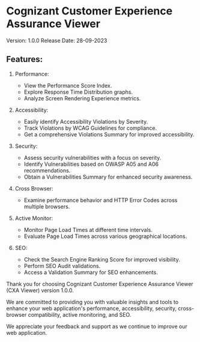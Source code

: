 # Cognizant Customer Experience Assurance Viewer
Version: 1.0.0
Release Date: 28-09-2023

## Features:

1. Performance:
   - View the Performance Score Index.
   - Explore Response Time Distribution graphs.
   - Analyze Screen Rendering Experience metrics.

2. Accessibility:
   - Easily identify Accessibility Violations by Severity.
   - Track Violations by WCAG Guidelines for compliance.
   - Get a comprehensive Violations Summary for improved accessibility.

3. Security:
   - Assess security vulnerabilities with a focus on severity.
   - Identify Vulnerabilities based on OWASP A05 and A06 recommendations.
   - Obtain a Vulnerabilities Summary for enhanced security awareness.

4. Cross Browser:
   - Examine performance behavior and HTTP Error Codes across multiple browsers.

5. Active Monitor:
   - Monitor Page Load Times at different time intervals.
   - Evaluate Page Load Times across various geographical locations.

6. SEO:
   - Check the Search Engine Ranking Score for improved visibility.
   - Perform SEO Audit validations.
   - Access a Validation Summary for SEO enhancements.

Thank you for choosing Cognizant Customer Experience Assurance Viewer (CXA Viewer) version 1.0.0.

 
We are committed to providing you with valuable insights and tools to enhance your web application's performance, accessibility, security, cross-browser compatibility, active monitoring, and SEO.


We appreciate your feedback and support as we continue to improve our web application.